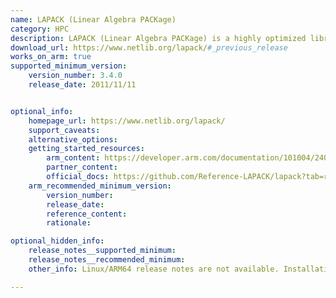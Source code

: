 ```yaml
---
name: LAPACK (Linear Algebra PACKage)
category: HPC
description: LAPACK (Linear Algebra PACKage) is a highly optimized library for solving linear algebra problems such as systems of linear equations, eigenvalue problems, and singular value decomposition, designed for high-performance computing.
download_url: https://www.netlib.org/lapack/#_previous_release
works_on_arm: true
supported_minimum_version:
    version_number: 3.4.0
    release_date: 2011/11/11


optional_info:
    homepage_url: https://www.netlib.org/lapack/
    support_caveats:
    alternative_options:
    getting_started_resources:
        arm_content: https://developer.arm.com/documentation/101004/2404/LAPACK-Linear-Algebra-Package/Reference-sources-for-LAPACK
        partner_content: 
        official_docs: https://github.com/Reference-LAPACK/lapack?tab=readme-ov-file#installation
    arm_recommended_minimum_version:
        version_number:
        release_date:
        reference_content:
        rationale: 

optional_hidden_info:
    release_notes__supported_minimum: 
    release_notes__recommended_minimum:
    other_info: Linux/ARM64 release notes are not available. Installation and testing are done via the tar archive [3.4.0](https://www.netlib.org/lapack/#_lapack_version_3_4_0)

---
```


